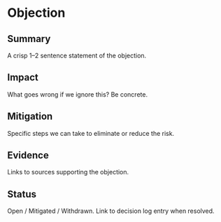 <!-- status: stub; target: 150+ words -->
<!-- status: stub; target: 150+ words -->
<!-- status: stub; target: 150+ words -->
<!-- status: stub; target: 150+ words -->
# Objection

## Summary
A crisp 1–2 sentence statement of the objection.

## Impact
What goes wrong if we ignore this? Be concrete.

## Mitigation
Specific steps we can take to eliminate or reduce the risk.

## Evidence
Links to sources supporting the objection.

## Status
Open / Mitigated / Withdrawn. Link to decision log entry when resolved.





